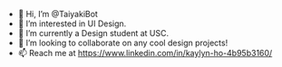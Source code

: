 - 👋 Hi, I’m @TaiyakiBot
- 👀 I’m interested in UI Design.
- 🌱 I’m currently a Design student at USC.
- 💞️ I’m looking to collaborate on any cool design projects!
- 📫 Reach me at https://www.linkedin.com/in/kaylyn-ho-4b95b3160/

